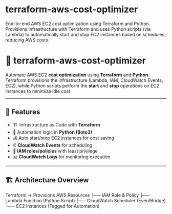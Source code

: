 # terraform-aws-cost-optimizer
End-to-end AWS EC2 cost optimization using Terraform and Python.
Provisions infrastructure with Terraform and uses Python scripts (via Lambda) to automatically start and stop EC2 instances based on schedules, reducing AWS costs.

# 🚀 terraform-aws-cost-optimizer

Automate AWS EC2 **cost optimization** using **Terraform** and **Python**.  
Terraform provisions the infrastructure (Lambda, IAM, CloudWatch Events, EC2), while Python scripts perform the **start** and **stop** operations on EC2 instances to minimize idle cost.

---

## 🧩 Features

- 🏗️ Infrastructure as Code with **Terraform**
- 🐍 Automation logic in **Python (Boto3)**
- 💰 Auto start/stop EC2 instances for cost saving
- ⏰ **CloudWatch Events** for scheduling
- 🔐 **IAM roles/policies** with least privilege
- 📊 **CloudWatch Logs** for monitoring execution

---

## 🏗️ Architecture Overview
Terraform → Provisions AWS Resources
├── IAM Role & Policy
├── Lambda Function (Python Script)
├── CloudWatch Scheduler (EventBridge)
└── EC2 Instances (Tagged for Automation)

